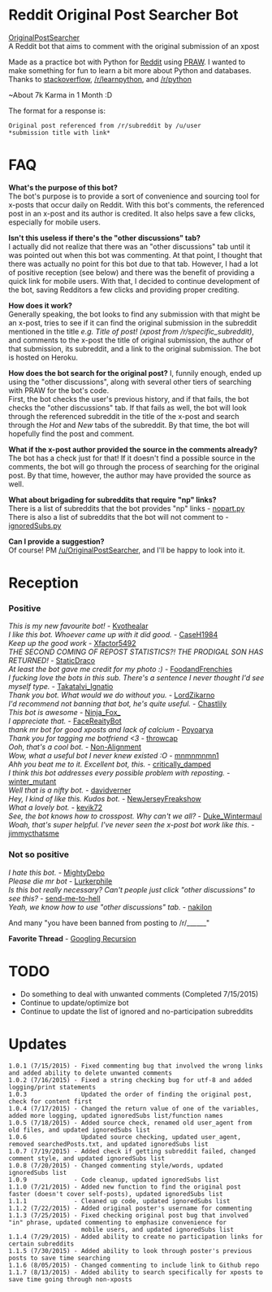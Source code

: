 # Reddit Original Post Searcher Bot
[OriginalPostSearcher](https://www.reddit.com/user/OriginalPostSearcher/)  
A Reddit bot that aims to comment with the original submission of an xpost  

Made as a practice bot with Python for [Reddit](http://www.reddit.com/) using [PRAW](https://praw.readthedocs.org/en/v3.1.0/). I wanted to make something for fun to learn a bit more about Python and databases.  
Thanks to [stackoverflow](http://stackoverflow.com/), [/r/learnpython](http://www.reddit.com/r/learnpython), and [/r/python](http://www.reddit.com/r/python)

~About 7k Karma in 1 Month :D

The format for a response is:
```
Original post referenced from /r/subreddit by /u/user
*submission title with link*
```  
# FAQ
**What's the purpose of this bot?**  
The bot's purpose is to provide a sort of convenience and sourcing tool for x-posts that occur daily on Reddit. With this bot's comments, the referenced post in an x-post and its author is credited. It also helps save a few clicks, especially for mobile users.  
  
**Isn't this useless if there's the "other discussions" tab?**  
I actually did not realize that there was an "other discussions" tab until it was pointed out when this bot was commenting. At that point, I thought that there was actually no point for this bot due to that tab. However, I had a lot of positive reception (see below) and there was the benefit of providing a quick link for mobile users. With that, I decided to continue development of the bot, saving Redditors a few clicks and providing proper crediting. 
  
**How does it work?**  
Generally speaking, the bot looks to find any submission with that might be an x-post, tries to see if it can find the original submission in the subreddit mentioned in the title *e.g. Title of post! (xpost from /r/specific_subreddit)*, and comments to the x-post the title of original submission, the author of that submission, its subreddit, and a link to the original submission. The bot is hosted on Heroku.  
  
**How does the bot search for the original post?**
I, funnily enough, ended up using the "other discussions", along with several other tiers of searching with PRAW for the bot's code.  
First, the bot checks the user's previous history, and if that fails, the bot checks the "other discussions" tab. If that fails as well, the bot will look through the referenced subreddit in the title of the x-post and search through the *Hot* and *New* tabs of the subreddit. By that time, the bot will hopefully find the post and comment.
  
**What if the x-post author provided the source in the comments already?**  
The bot has a check just for that! If it doesn't find a possible source in the comments, the bot will go through the process of searching for the original post. By that time, however, the author may have provided the source as well.  
  
**What about brigading for subreddits that require "np" links?**  
There is a list of subreddits that the bot provides "np" links -  [nopart.py](https://github.com/papernotes/Reddit-OriginalPostSearcher/blob/master/nopart.py)  
There is also a list of subreddits that the bot will not comment to -  [ignoredSubs.py](https://github.com/papernotes/Reddit-OriginalPostSearcher/blob/master/ignoredSubs.py)  
  
**Can I provide a suggestion?**  
Of course! PM [/u/OriginalPostSearcher](https://www.reddit.com/message/compose/?to=OriginalPostSearcher), and I'll be happy to look into it.
  
# Reception  
### Positive
*This is my new favourite bot!* - [Kvothealar](https://www.reddit.com/r/shittyrobots/comments/3ful9e/the_tiniest_firefighter_xpost_rgifs/cts9azi?context=3)  
*I like this bot. Whoever came up with it did good.* - [CaseH1984](https://www.reddit.com/r/retrogaming/comments/3fsrds/xpost_from_rgaming_guy_3d_prints_a_tiny_nes_case/ctrlm2c?context=3)  
*Keep up the good work* - [Xfactor5492](https://www.reddit.com/r/CrappyDesign/comments/3ebgyz/girlfriend_wasnt_sure_why_i_laughed_at_her_water/ctdcc4j?context=3)  
*THE SECOND COMING OF REPOST STATISTICS?! THE PRODIGAL SON HAS RETURNED!* - [StaticDraco](https://www.reddit.com/r/funny/comments/3fn5ds/cop_frees_baby_skunk_from_yogurt_container_xpost/ctql2ey?context=3)  
*At least the bot gave me credit for my photo :)* - [FoodandFrenchies](https://www.reddit.com/r/burgers/comments/3fo5jb/bacon_avocado_bison_cheeseburger_on_a_homemade/ctqege2?context=3)  
*I fucking love the bots in this sub. There's a sentence I never thought I'd see myself type.* - [Takatalvi_Ignatio](https://www.reddit.com/r/deathgrips/comments/3flirt/ive_been_playing_waaaay_too_much_poe_for_this_to/ctq3pru?context=3)  
*Thank you bot. What would we do without you.* - [LordZikarno](https://www.reddit.com/r/ElderScrolls/comments/3fmo4f/interesting_reference_ive_found_in_skyrim_xpost/ctpz6a0?context=3)  
*I'd recommend not banning that bot, he's quite useful.* - [Chastlily](https://www.reddit.com/r/fireemblem/comments/3fimvt/hey_guys_i_recently_made_a_fire_emblem_radiant/ctoy96s?context=3)  
*This bot is awesome* - [Ninja_Fox_](https://www.reddit.com/r/linuxmasterrace/comments/3flqtj/wipes_windows_in_seconds_xpost_from_rfunny/ctpsbns?context=3)  
*I appreciate that.* - [FaceReaityBot](https://www.reddit.com/r/wethebest/comments/3flnm9/go_buy_your_whole_family_something_nice_xpost/ctpqhag?context=3)  
*thank mr bot for good xposts and lack of calcium* - [Poyoarya](https://www.reddit.com/r/shittyreactiongifs/comments/3fkgwt/mfw_i_realize_i_forgot_my_skeleton_at_home_xpost/ctpgl58?context=3)  
*Thank you for tagging me botfriend <3* - [throwcap](https://www.reddit.com/r/shockwaveporn/comments/3fj9wd/missile_hitting_its_target_xpost_from_rvideos_10s/ctp3xbi?context=3)  
*Ooh, that's a cool bot.* - [Non-Alignment](https://www.reddit.com/r/fireemblem/comments/3fimvt/hey_guys_i_recently_made_a_fire_emblem_radiant/ctoxpqs?context=3)  
*Wow, what a useful bot I never knew existed :O* - [mnmnmnmn1](https://www.reddit.com/r/TheBluePill/comments/3fc9qs/gaylubeoil_gets_into_a_dickwaving_contest_with/ctnpdvd?context=3)  
*Ahh you beat me to it. Excellent bot, this.* - [critically_damped](https://www.reddit.com/r/LaserCats/comments/3f91ql/allweather_lasercat_xpost_from_rcatloaf/ctmfwrr?context=3)  
*I think this bot addresses every possible problem with reposting.* - [winter_mutant](https://www.reddit.com/r/ContagiousLaughter/comments/3f1mn6/okay_google_whats_a_blumpkin_xpost_from/ctky10v?context=3)  
*Well that is a nifty bot.* - [davidverner](https://www.reddit.com/r/AmIFreeToGo/comments/3f1r2u/crosspost_from_rroadcam_driver_smashes_into_cars/ctkqbb1?context=3)  
*Hey, I kind of like this. Kudos bot.* - [NewJerseyFreakshow](https://www.reddit.com/r/TopMindsOfReddit/comments/3eq9a4/top_mind_mod_of_coontown_ueugenenix_gets_demodded/cthd8qy?context=3)  
*What a lovely bot.* - [kevik72](https://www.reddit.com/r/funny/comments/3efuvp/trick_friends_into_thinking_you_have_your_shit/cteiy59?context=3)  
*See, the bot knows how to crosspost. Why can't we all?* - [Duke_Wintermaul](https://www.reddit.com/r/Nerf/comments/3dsi5g/finally_xpost_from_rgifs/ct8t6bx?context=3)  
*Woah, that's super helpful. I've never seen the x-post bot work like this.* - [jimmycthatsme](https://www.reddit.com/r/woodworking/comments/3e7vja/my_buddy_alan_is_a_woodworker_was_told_his_work/ctcb83q?context=3)

### Not so positive  
*I hate this bot.* - [MightyDebo](https://www.reddit.com/r/ElderScrolls/comments/3fmo4f/interesting_reference_ive_found_in_skyrim_xpost/ctqigu7?context=3)  
*Please die mr bot* - [Lurkerphile](https://www.reddit.com/r/skyrim/comments/3fdt5d/i_guess_nazeem_wasnt_as_important_as_he_thought/ctnwrh5?context=3)  
*Is this bot really necessary? Can't people just click "other discussions" to see this?* - [send-me-to-hell](https://www.reddit.com/r/linux/comments/3f2cix/continual_testing_of_mainline_linux_kernels_xpost/ctkozdh?context=3)  
*Yeah, we know how to use "other discussions" tab.* - [nakilon](https://www.reddit.com/r/MyPeopleNeedMe/comments/3er1yu/battlefield_4_impressive_helicopter_physics_xpost/cthknhm?context=3)  
  
And many "you have been banned from posting to /r/______"
  

**Favorite Thread** - [Googling Recursion](https://www.reddit.com/r/nevertellmetheodds/comments/3f8kt3/xpost_rnevertellmetheodds_this_truck_drifting_on/ctmc72u?context=3)

# TODO
- Do something to deal with unwanted comments (Completed 7/15/2015)
- Continue to update/optimize bot
- Continue to update the list of ignored and no-participation subreddits

# Updates
```
1.0.1 (7/15/2015) - Fixed commenting bug that involved the wrong links and added ability to delete unwanted comments  
1.0.2 (7/16/2015) - Fixed a string checking bug for utf-8 and added logging/print statements  
1.0.3               Updated the order of finding the original post, check for content first
1.0.4 (7/17/2015) - Changed the return value of one of the variables, added more logging, updated ignoredSubs list/function names
1.0.5 (7/18/2015) - Added source check, renamed old user_agent from old files, and updated ignoredSubs list
1.0.6               Updated source checking, updated user_agent, removed searchedPosts.txt, and updated ignoredSubs list
1.0.7 (7/19/2015) - Added check if getting subreddit failed, changed comment style, and updated ignoredSubs list
1.0.8 (7/20/2015) - Changed commenting style/words, updated ignoredSubs list
1.0.9             - Code cleanup, updated ignoredSubs list
1.1.0 (7/21/2015) - Added new function to find the original post faster (doesn't cover self-posts), updated ignoredSubs list
1.1.1             - Cleaned up code, updated ignoredSubs list
1.1.2 (7/22/2015) - Added original poster's username for commenting
1.1.3 (7/25/2015) - Fixed checking original post bug that involved "in" phrase, updated commenting to emphasize convenience for
                    mobile users, and updated ignoredSubs list
1.1.4 (7/29/2015) - Added ability to create no participation links for certain subreddits
1.1.5 (7/30/2015) - Added ability to look through poster's previous posts to save time searching
1.1.6 (8/05/2015) - Changed commenting to include link to Github repo
1.1.7 (8/13/2015) - Added ability to search specifically for xposts to save time going through non-xposts
```
